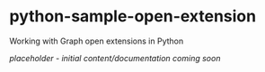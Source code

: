 # python-sample-open-extension
Working with Graph open extensions in Python

*placeholder - initial content/documentation coming soon*
